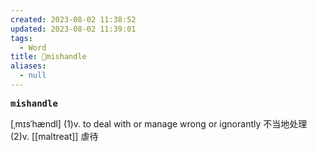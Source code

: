 ```yaml
---
created: 2023-08-02 11:38:52
updated: 2023-08-02 11:39:01
tags:
  - Word
title: 📖mishandle
aliases:
  - null
---
```


<pre><strong>mishandle</strong></pre>
[ˌmɪsˈhændl]
(1)v. to deal with or manage wrong or ignorantly 不当地处理(2)v. [[maltreat]] 虐待
